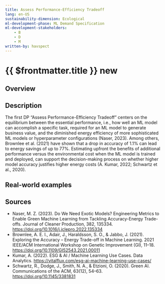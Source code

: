 ```yaml
---
title: Assess Performance-Efficiency Tradeoff
lang: en-US
sustainability-dimension: Ecological
ml-development-phase: ML Demand Specification
ml-development-stakeholders: 
    - B
    - D
    - M
written-by: havspect
---
```


<script setup>
import DPOverview from '../../components/DPOverview.vue'
</script>


# {{ $frontmatter.title }} <Badge type="tip">new</Badge>

## Overview
<DPOverview />

## Description
The first DP “Assess Performance-Efficiency Tradeoff” centers on the equilibrium between the essential performance, i.e., how well an ML model can accomplish a specific task, required for an ML model to generate business value, and the diminished energy efficiency of more sophisticated ML models or hyperparameter configurations (Naser, 2023). Among others, Brownlee et al. (2021) have shown that a drop in accuracy of 1.1% can lead to energy savings of up to 77%. Estimating upfront the benefits of additional performance versus the environmental cost when the ML model is trained and deployed, can support the decision-making process on whether higher model accuracy justifies higher energy costs (A. Kumar, 2022; Schwartz et al., 2020).

## Real-world examples 


## Sources 

- Naser, M. Z. (2023). Do We Need Exotic Models? Engineering Metrics to Enable Green Machine Learning from Tackling Accuracy-Energy Trade-offs. Journal of Cleaner Production, 382, 135334. https://doi.org/10.1016/j.jclepro.2022.135334
- Brownlee, A. E. I., Adair, J., Haraldsson, S. O., & Jabbo, J. (2021). Exploring the Accuracy – Energy Trade-off in Machine Learning. 2021 IEEE/ACM International Workshop on Genetic Improvement (GI), 11–18. https://doi.org/10.1109/GI52543.2021.00011
- Kumar, A. (2022). ESG & AI / Machine Learning Use Cases. Data Analytics. https://vitalflux.com/esg-ai-machine-learning-use-cases/
- Schwartz, R., Dodge, J., Smith, N. A., & Etzioni, O. (2020). Green AI. Communications of the ACM, 63(12), 54–63. https://doi.org/10.1145/3381831
